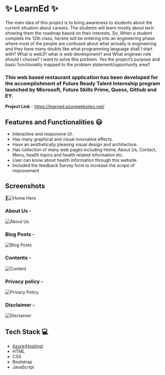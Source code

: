 # ✨ LearnEd  ✨

The main idea of this project is to bring awareness to students about the current situation about careers. The students will learn mostly about tech showing them the roadmap based on their interests. So, When a student complets his 12th class, he/she will be entering into an engineering phase where most of the people are confused about what actually is engineering and they have many doubts like what programming language shall I start with? What is web3? what is web development? and What engineer role should I choose? I want to solve this porblem. Yes the project’s purpose and basic functionality mapped to the problem statement/opportunity area?

### This web based restaurant application has been developed for the accomplishment of Future Ready Talent Internship program launched by Microsoft, Future Skills Prime, Quess, Github and EY.


**Project Link** - https://learned.azurewebsites.net/


## Features and Functionalities 😃

- Interactive and responsive UI.
- Has many graphical and visual innovative effects.
- Have an aesthetically pleasing visual design and architecture.
- Has collection of many web pages including Home, About Us, Contact, Menu, health topics and health related information etc.
- User can know about health information through this website.
- Included the feedback Survey form to increase the scope of improvement 

## Screenshots

 📸![Home Hero](https://user-images.githubusercontent.com/71308100/193277034-ee291fbc-a27f-4868-941b-72b3e3f83fad.png)


   

### About Us -

![About Us](https://user-images.githubusercontent.com/71308100/193277094-495e6736-a3a4-4287-8044-ac58db1b4366.png)


### Blog Posts - 

![Blog Posts](https://user-images.githubusercontent.com/71308100/193277278-3ce28d2e-1a9e-4386-a0c8-3241c814791f.png)


### Contents -


![Content](https://user-images.githubusercontent.com/71308100/193277375-f9ed1d9f-7112-4a86-8e5c-fc6774e7513b.png)



### Privacy policy -


![Privacy Policy](https://user-images.githubusercontent.com/71308100/193277141-c78f56ca-dad3-40f2-88a6-21a595ca5671.png)


### Disclaimer - 


![Disclaimer](https://user-images.githubusercontent.com/71308100/193277210-b745e08e-9072-40e4-b79c-524fa4c8d277.png)


## Tech Stack 💻

- [Azure(Hosting)](https://azure.microsoft.com/en-in/features/azure-portal/)
- HTML
- CSS
- Bootstrap
- JavaScript
